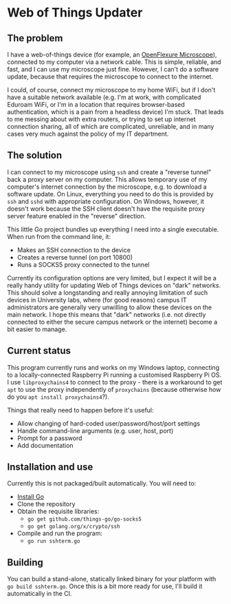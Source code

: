 # Web of Things Updater

## The problem

I have a web-of-things device (for example, an [OpenFlexure Microscope]), connected to my computer via a network cable.  This is simple, reliable, and fast, and I can use my microscope just fine.  However, I can't do a software update, because that requires the microscope to connect to the internet.  

I could, of course, connect my microscope to my home WiFi, but if I don't have a suitable network available (e.g. I'm at work, with complicated Eduroam WiFi, or I'm in a location that requires browser-based authentication, which is a pain from a headless device) I'm stuck.  That leads to me messing about with extra routers, or trying to set up internet connection sharing, all of which are complicated, unreliable, and in many cases very much against the policy of my IT department.

## The solution

I can connect to my microscope using `ssh` and create a "reverse tunnel" back a proxy server on my computer.  This allows temporary use of my computer's internet connection by the microscope, e.g. to download a software update.  On Linux, everything you need to do this is provided by `ssh` and `sshd` with appropriate configuration.  On Windows, however, it doesn't work because the SSH client doesn't have the requisite proxy server feature enabled in the "reverse" direction.

This little Go project bundles up everything I need into a single executable.  When run from the command line, it:

* Makes an SSH connection to the device
* Creates a reverse tunnel (on port 10800)
* Runs a SOCKS5 proxy connected to the tunnel

Currently its configuration options are very limited, but I expect it will be a really handy utility for updating Web of Things devices on "dark" networks.  This should solve a longstanding and really annoying limitation of such devices in University labs, where (for good reasons) campus IT administrators are generally very unwilling to allow these devices on the main network.  I hope this means that "dark" networks (i.e. not directly connected to either the secure campus network or the internet) become a bit easier to manage.

## Current status

This program currently runs and works on my Windows laptop, connecting to a locally-connected Raspberry Pi running a customised Raspberry Pi OS.  I use `libproxychains4` to connect to the proxy - there is a workaround to get `apt` to use the proxy independently of `proxychains` (because otherwise how do you `apt install proxychains4`?).

Things that really need to happen before it's useful:

* Allow changing of hard-coded user/password/host/port settings
* Handle command-line arguments (e.g. user, host, port)
* Prompt for a password
* Add documentation

## Installation and use

Currently this is not packaged/built automatically.  You will need to:
* [Install Go](https://go.dev/doc/install)
* Clone the repository
* Obtain the requisite libraries:
    - `go get github.com/things-go/go-socks5`
	- `go get golang.org/x/crypto/ssh`
* Compile and run the program:
    - `go run sshterm.go`

## Building

You can build a stand-alone, statically linked binary for your platform with `go build sshterm.go`.  Once this is a bit more ready for use, I'll build it automatically in the CI.

[OpenFlexure Microscope]: https://openflexure.org/